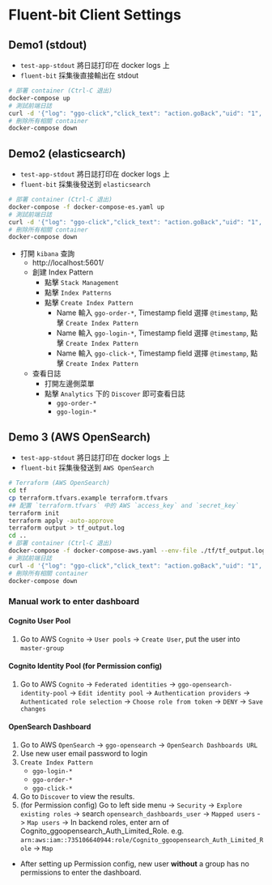 # Fluent-bit Client Settings

## Demo1 (stdout)
- `test-app-stdout` 將日誌打印在 docker logs 上
- `fluent-bit` 採集後直接輸出在 stdout

```sh
# 部署 container (Ctrl-C 退出)
docker-compose up
# 測試前端日誌
curl -d '{"log": "ggo-click","click_text": "action.goBack","uid": "1", "time": "2023-04-07T06:58:28.123456"}' -XPOST -H "content-type: application/json" http://localhost:9880/frontendTag
# 刪除所有相關 container
docker-compose down
```

## Demo2 (elasticsearch)
- `test-app-stdout` 將日誌打印在 docker logs 上
- `fluent-bit` 採集後發送到 `elasticsearch`


```sh
# 部署 container (Ctrl-C 退出)
docker-compose -f docker-compose-es.yaml up
# 測試前端日誌
curl -d '{"log": "ggo-click","click_text": "action.goBack","uid": "1", "time": "2023-04-07T06:58:28.123456"}' -XPOST -H "content-type: application/json" http://localhost:9880/frontendTag
# 刪除所有相關 container
docker-compose down
```

- 打開 `kibana` 查詢
  - http://localhost:5601/
  - 創建 Index Pattern
    - 點擊 `Stack Management`
    - 點擊 `Index Patterns`
    - 點擊 `Create Index Pattern`
      - Name 輸入 `ggo-order-*`, Timestamp field 選擇 `@timestamp`, 點擊 `Create Index Pattern`
      - Name 輸入 `ggo-login-*`, Timestamp field 選擇 `@timestamp`, 點擊 `Create Index Pattern`
      - Name 輸入 `ggo-click-*`, Timestamp field 選擇 `@timestamp`, 點擊 `Create Index Pattern`
  - 查看日誌
    - 打開左邊側菜單
    - 點擊 `Analytics` 下的 `Discover` 即可查看日誌
      - `ggo-order-*`
      - `ggo-login-*`

## Demo 3 (AWS OpenSearch)
- `test-app-stdout` 將日誌打印在 docker logs 上
- `fluent-bit` 採集後發送到 `AWS OpenSearch`


```sh
# Terraform (AWS OpenSearch)
cd tf
cp terraform.tfvars.example terraform.tfvars
## 配置 `terraform.tfvars` 中的 AWS `access_key` and `secret_key`
terraform init
terraform apply -auto-approve
terraform output > tf_output.log
cd ..
# 部署 container (Ctrl-C 退出)
docker-compose -f docker-compose-aws.yaml --env-file ./tf/tf_output.log up
# 測試前端日誌
curl -d '{"log": "ggo-click","click_text": "action.goBack","uid": "1", "time": "2023-04-07T06:58:28.123456"}' -XPOST -H "content-type: application/json" http://localhost:9880/frontendTag
# 刪除所有相關 container
docker-compose down
```

### Manual work to enter dashboard
#### Cognito User Pool
1. Go to AWS `Cognito` -> `User pools` -> `Create User`, put the user into `master-group`

#### Cognito Identity Pool (for Permission config)
1. Go to AWS `Cognito` -> `Federated identities` -> `ggo-opensearch-identity-pool` -> `Edit identity pool` -> `Authentication providers` -> `Authenticated role selection` -> `Choose role from token` -> `DENY` -> `Save changes`

#### OpenSearch Dashboard
1. Go to AWS `OpenSearch` -> `ggo-opensearch` -> `OpenSearch Dashboards URL`
2. Use new user email password to login
3. `Create Index Pattern`
   - `ggo-login-*`
   - `ggo-order-*`
   - `ggo-click-*`
4. Go to `Discover` to view the results.
5. (for Permission config) Go to left side menu -> `Security` -> `Explore existing roles` -> search `opensearch_dashboards_user` -> `Mapped users` -> `Map users` -> In backend roles, enter arn of Cognito_ggoopensearch_Auth_Limited_Role. e.g. `arn:aws:iam::735106640944:role/Cognito_ggoopensearch_Auth_Limited_Role` -> `Map`

- After setting up Permission config, new user **without** a group has no permissions to enter the dashboard.
